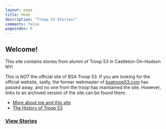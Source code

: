 ```yaml
---
layout: page
title: Home
description: "Troop 53 Stories!"
comments: false
pageindex: 0
---
```


## Welcome!

This site contains stories from alumni of Troop 53 in Castleton-On-Hudson NY!

This is *NOT* the official site of BSA Troop 53.  If you are looking for the official website, sadly, the former webmaster of [bsatroop53.com](http://bsatroop53.com) has passed away, and no one from the troop has maintained the site.  However, links to an archived version of the site can be found there.

* [More about me and this site](/about.html)
* [The History of Troop 53](/about_troop53.html)

### [View Stories](/posts.html)
